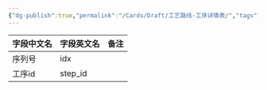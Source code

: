 ```yaml
---
{"dg-publish":true,"permalink":"/Cards/Draft/工艺路线-工序详情表/","tags":["江淮毅昌/蝶创I-MES/MES"]}
---
```




| **字段中文名** | **字段英文名** | **备注** |
| --------- | --------- | ------ |
| 序列号       | idx       |        |
| 工序id      | step_id   |        |

